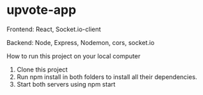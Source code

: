 # upvote-app


Frontend:
React,
Socket.io-client

Backend:
Node,
Express,
Nodemon,
cors,
socket.io


How to run this project on your local computer

1. Clone this project
2. Run npm install in both folders to install all their dependencies.
3. Start both servers using npm start
